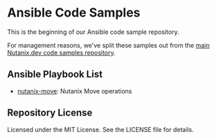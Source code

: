 # Ansible Code Samples

This is the beginning of our Ansible code sample repository.

For management reasons, we've split these samples out from the [main Nutanix.dev code samples repository](https://github.com/nutanixdev/code-samples).

## Ansible Playbook List

- [nutanix-move](https://github.com/nutanixdev/ansible/tree/master/nutanix-move): Nutanix Move operations

## Repository License

Licensed under the MIT License. See the LICENSE file for details.

